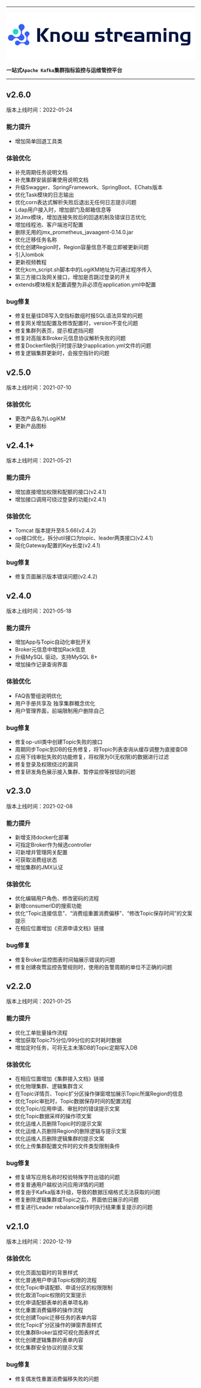 
---

![Logo](docs/assets/KnowStreamingLogo.png)

**一站式`Apache Kafka`集群指标监控与运维管控平台**

--- 


## v2.6.0

版本上线时间：2022-01-24

### 能力提升
- 增加简单回退工具类

### 体验优化
- 补充周期任务说明文档
- 补充集群安装部署使用说明文档
- 升级Swagger、SpringFramework、SpringBoot、EChats版本
- 优化Task模块的日志输出
- 优化corn表达式解析失败后退出无任何日志提示问题
- Ldap用户接入时，增加部门及邮箱信息等
- 对Jmx模块，增加连接失败后的回退机制及错误日志优化
- 增加线程池、客户端池可配置
- 删除无用的jmx_prometheus_javaagent-0.14.0.jar
- 优化迁移任务名称
- 优化创建Region时，Region容量信息不能立即被更新问题
- 引入lombok
- 更新视频教程
- 优化kcm_script.sh脚本中的LogiKM地址为可通过程序传入
- 第三方接口及网关接口，增加是否跳过登录的开关
- extends模块相关配置调整为非必须在application.yml中配置

### bug修复
- 修复批量往DB写入空指标数组时报SQL语法异常的问题
- 修复网关增加配置及修改配置时，version不变化问题
- 修复集群列表页，提示框遮挡问题
- 修复对高版本Broker元信息协议解析失败的问题
- 修复Dockerfile执行时提示缺少application.yml文件的问题
- 修复逻辑集群更新时，会报空指针的问题


## v2.5.0

版本上线时间：2021-07-10

### 体验优化
- 更改产品名为LogiKM
- 更新产品图标


## v2.4.1+

版本上线时间：2021-05-21

### 能力提升
- 增加直接增加权限和配额的接口(v2.4.1)
- 增加接口调用可绕过登录的功能(v2.4.1)

### 体验优化
- Tomcat 版本提升至8.5.66(v2.4.2)
- op接口优化，拆分util接口为topic、leader两类接口(v2.4.1)
- 简化Gateway配置的Key长度(v2.4.1)

### bug修复
- 修复页面展示版本错误问题(v2.4.2)


## v2.4.0

版本上线时间：2021-05-18


### 能力提升

- 增加App与Topic自动化审批开关
- Broker元信息中增加Rack信息
- 升级MySQL 驱动，支持MySQL 8+
- 增加操作记录查询界面

### 体验优化

- FAQ告警组说明优化
- 用户手册共享及 独享集群概念优化
- 用户管理界面，前端限制用户删除自己

### bug修复

- 修复op-util类中创建Topic失败的接口
- 周期同步Topic到DB的任务修复，将Topic列表查询从缓存调整为直接查DB
- 应用下线审批失败的功能修复，将权限为0(无权限)的数据进行过滤
- 修复登录及权限绕过的漏洞
- 修复研发角色展示接入集群、暂停监控等按钮的问题


## v2.3.0

版本上线时间：2021-02-08


### 能力提升

- 新增支持docker化部署
- 可指定Broker作为候选controller
- 可新增并管理网关配置
- 可获取消费组状态
- 增加集群的JMX认证  

### 体验优化

- 优化编辑用户角色、修改密码的流程
- 新增consumerID的搜索功能
- 优化“Topic连接信息”、“消费组重置消费偏移”、“修改Topic保存时间”的文案提示
- 在相应位置增加《资源申请文档》链接 

### bug修复

- 修复Broker监控图表时间轴展示错误的问题
- 修复创建夜莺监控告警规则时，使用的告警周期的单位不正确的问题



## v2.2.0

版本上线时间：2021-01-25



### 能力提升

- 优化工单批量操作流程 
- 增加获取Topic75分位/99分位的实时耗时数据
- 增加定时任务，可将无主未落DB的Topic定期写入DB

### 体验优化

- 在相应位置增加《集群接入文档》链接
- 优化物理集群、逻辑集群含义
- 在Topic详情页、Topic扩分区操作弹窗增加展示Topic所属Region的信息
- 优化Topic审批时，Topic数据保存时间的配置流程
- 优化Topic/应用申请、审批时的错误提示文案
- 优化Topic数据采样的操作项文案
- 优化运维人员删除Topic时的提示文案
- 优化运维人员删除Region的删除逻辑与提示文案
- 优化运维人员删除逻辑集群的提示文案
- 优化上传集群配置文件时的文件类型限制条件

### bug修复

- 修复填写应用名称时校验特殊字符出错的问题
- 修复普通用户越权访问应用详情的问题
- 修复由于Kafka版本升级，导致的数据压缩格式无法获取的问题
- 修复删除逻辑集群或Topic之后，界面依旧展示的问题
- 修复进行Leader rebalance操作时执行结果重复提示的问题


## v2.1.0

版本上线时间：2020-12-19



### 体验优化

- 优化页面加载时的背景样式
- 优化普通用户申请Topic权限的流程
- 优化Topic申请配额、申请分区的权限限制
- 优化取消Topic权限的文案提示
- 优化申请配额表单的表单项名称
- 优化重置消费偏移的操作流程
- 优化创建Topic迁移任务的表单内容
- 优化Topic扩分区操作的弹窗界面样式
- 优化集群Broker监控可视化图表样式
- 优化创建逻辑集群的表单内容
- 优化集群安全协议的提示文案

### bug修复

- 修复偶发性重置消费偏移失败的问题




